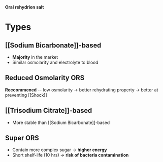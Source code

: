 **Oral rehydrion salt**

# Types
## [[Sodium Bicarbonate]]-based
- **Majority** in the market
- Similar osmolarity and electrolyte to blood

## Reduced Osmolarity ORS
**Reccommened** -- low osmolarity -> better rehydrating property -> better at preventing [[Shock]]

## [[Trisodium Citrate]]-based
- More stable than [[Sodium Bicarbonate]]-based

## Super ORS
- Contain more complex sugar -> **higher energy**
- Short shelf-life (10 hrs) -> **risk of bacteria contamination** 